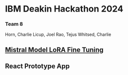 # IBM Deakin Hackathon 2024
### Team 8
Horn, Charlie
Licup, Joel
Rao, Tejus
Whitsed, Charlie

## [Mistral Model LoRA Fine Tuning](./model-fine-tuning/)

## React Prototype App

